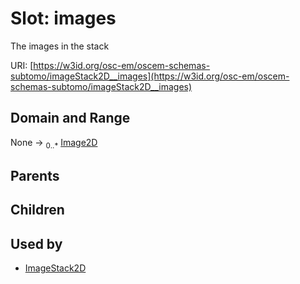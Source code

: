 
# Slot: images

The images in the stack

URI: [https://w3id.org/osc-em/oscem-schemas-subtomo/imageStack2D__images](https://w3id.org/osc-em/oscem-schemas-subtomo/imageStack2D__images)


## Domain and Range

None &#8594;  <sub>0..\*</sub> [Image2D](Image2D.md)

## Parents


## Children


## Used by

 * [ImageStack2D](ImageStack2D.md)
